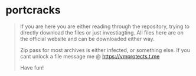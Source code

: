 # portcracks

> If you are here you are either reading through the repository, trying to directly download the files or just investiagting. All files here are on the official website and can be downloaded either way.
>
> Zip pass for most archives is either infected, or something else. If you cant unlock a file message me @ https://vmprotects.t.me
>
> Have fun!
